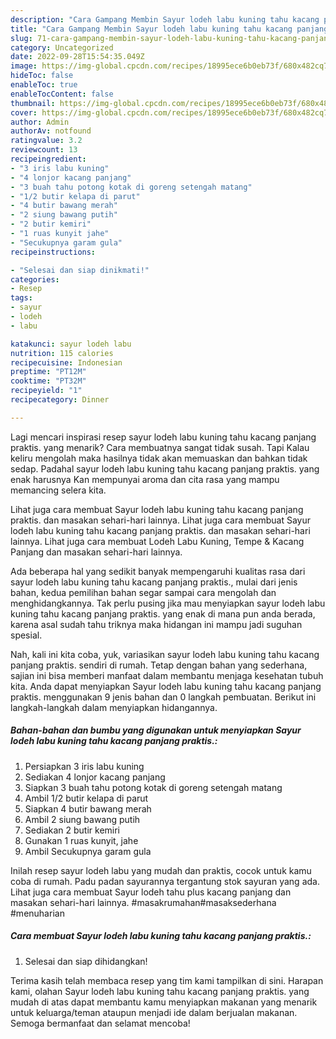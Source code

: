 ```yaml
---
description: "Cara Gampang Membin Sayur lodeh labu kuning tahu kacang panjang praktis. yang Lezat Sekali}"
title: "Cara Gampang Membin Sayur lodeh labu kuning tahu kacang panjang praktis. yang Lezat Sekali}"
slug: 71-cara-gampang-membin-sayur-lodeh-labu-kuning-tahu-kacang-panjang-praktis-yang-lezat-sekali
category: Uncategorized
date: 2022-09-28T15:54:35.049Z
image: https://img-global.cpcdn.com/recipes/18995ece6b0eb73f/680x482cq70/sayur-lodeh-labu-kuning-tahu-kacang-panjang-praktis-foto-resep-utama.jpg
hideToc: false
enableToc: true
enableTocContent: false
thumbnail: https://img-global.cpcdn.com/recipes/18995ece6b0eb73f/680x482cq70/sayur-lodeh-labu-kuning-tahu-kacang-panjang-praktis-foto-resep-utama.jpg
cover: https://img-global.cpcdn.com/recipes/18995ece6b0eb73f/680x482cq70/sayur-lodeh-labu-kuning-tahu-kacang-panjang-praktis-foto-resep-utama.jpg
author: Admin
authorAv: notfound
ratingvalue: 3.2
reviewcount: 13
recipeingredient:
- "3 iris labu kuning"
- "4 lonjor kacang panjang"
- "3 buah tahu potong kotak di goreng setengah matang"
- "1/2 butir kelapa di parut"
- "4 butir bawang merah"
- "2 siung bawang putih"
- "2 butir kemiri"
- "1 ruas kunyit jahe"
- "Secukupnya garam gula"
recipeinstructions:

- "Selesai dan siap dinikmati!"
categories:
- Resep
tags:
- sayur
- lodeh
- labu

katakunci: sayur lodeh labu 
nutrition: 115 calories
recipecuisine: Indonesian
preptime: "PT12M"
cooktime: "PT32M"
recipeyield: "1"
recipecategory: Dinner

---
```



Lagi mencari inspirasi resep sayur lodeh labu kuning tahu kacang panjang praktis. yang menarik? Cara membuatnya sangat tidak susah. Tapi Kalau keliru mengolah maka hasilnya tidak akan memuaskan dan bahkan tidak sedap. Padahal sayur lodeh labu kuning tahu kacang panjang praktis. yang enak harusnya Kan mempunyai aroma dan cita rasa yang mampu memancing selera kita.


Lihat juga cara membuat Sayur lodeh labu kuning tahu kacang panjang praktis. dan masakan sehari-hari lainnya. Lihat juga cara membuat Sayur lodeh labu kuning tahu kacang panjang praktis. dan masakan sehari-hari lainnya. Lihat juga cara membuat Lodeh Labu Kuning, Tempe &amp; Kacang Panjang dan masakan sehari-hari lainnya.

Ada beberapa hal yang sedikit banyak mempengaruhi kualitas rasa dari sayur lodeh labu kuning tahu kacang panjang praktis., mulai dari jenis bahan, kedua pemilihan bahan segar sampai cara mengolah dan menghidangkannya. Tak perlu pusing jika mau menyiapkan sayur lodeh labu kuning tahu kacang panjang praktis. yang enak di mana pun anda berada, karena asal sudah tahu triknya maka hidangan ini mampu jadi suguhan spesial.


Nah, kali ini kita coba, yuk, variasikan sayur lodeh labu kuning tahu kacang panjang praktis. sendiri di rumah. Tetap dengan bahan yang sederhana, sajian ini bisa memberi manfaat dalam membantu menjaga kesehatan tubuh kita. Anda dapat menyiapkan Sayur lodeh labu kuning tahu kacang panjang praktis. menggunakan 9 jenis bahan dan 0 langkah pembuatan. Berikut ini langkah-langkah dalam menyiapkan hidangannya.

<!--inarticleads1-->

##### Bahan-bahan dan bumbu yang digunakan untuk menyiapkan Sayur lodeh labu kuning tahu kacang panjang praktis.:

1. Persiapkan 3 iris labu kuning
1. Sediakan 4 lonjor kacang panjang
1. Siapkan 3 buah tahu potong kotak di goreng setengah matang
1. Ambil 1/2 butir kelapa di parut
1. Siapkan 4 butir bawang merah
1. Ambil 2 siung bawang putih
1. Sediakan 2 butir kemiri
1. Gunakan 1 ruas kunyit, jahe
1. Ambil Secukupnya garam gula


Inilah resep sayur lodeh labu yang mudah dan praktis, cocok untuk kamu coba di rumah. Padu padan sayurannya tergantung stok sayuran yang ada. Lihat juga cara membuat Sayur lodeh tahu plus kacang panjang dan masakan sehari-hari lainnya. #masakrumahan#masaksederhana #menuharian 

<!--inarticleads2-->

##### Cara membuat Sayur lodeh labu kuning tahu kacang panjang praktis.:


1. Selesai dan siap dihidangkan!



Terima kasih telah membaca resep yang tim kami tampilkan di sini. Harapan kami, olahan Sayur lodeh labu kuning tahu kacang panjang praktis. yang mudah di atas dapat membantu kamu menyiapkan makanan yang menarik untuk keluarga/teman ataupun menjadi ide dalam berjualan makanan. Semoga bermanfaat dan selamat mencoba!
